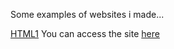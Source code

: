 <p> Some examples of websites i made...</p>

<a href="https://github.com/hamits/html1">HTML1</a>       You can access the site <a href="https://hamits.github.io/html1/">here</a>


